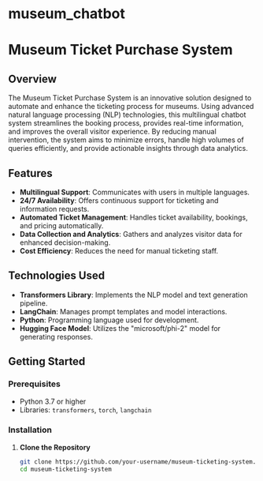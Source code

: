# museum_chatbot

# Museum Ticket Purchase System

## Overview

The Museum Ticket Purchase System is an innovative solution designed to automate and enhance the ticketing process for museums. Using advanced natural language processing (NLP) technologies, this multilingual chatbot system streamlines the booking process, provides real-time information, and improves the overall visitor experience. By reducing manual intervention, the system aims to minimize errors, handle high volumes of queries efficiently, and provide actionable insights through data analytics.

## Features

- **Multilingual Support**: Communicates with users in multiple languages.
- **24/7 Availability**: Offers continuous support for ticketing and information requests.
- **Automated Ticket Management**: Handles ticket availability, bookings, and pricing automatically.
- **Data Collection and Analytics**: Gathers and analyzes visitor data for enhanced decision-making.
- **Cost Efficiency**: Reduces the need for manual ticketing staff.

## Technologies Used

- **Transformers Library**: Implements the NLP model and text generation pipeline.
- **LangChain**: Manages prompt templates and model interactions.
- **Python**: Programming language used for development.
- **Hugging Face Model**: Utilizes the "microsoft/phi-2" model for generating responses.

## Getting Started

### Prerequisites

- Python 3.7 or higher
- Libraries: `transformers`, `torch`, `langchain`

### Installation

1. **Clone the Repository**
   ```bash
   git clone https://github.com/your-username/museum-ticketing-system.git
   cd museum-ticketing-system
